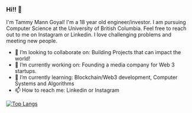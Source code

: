 ### Hi!! 👋

<!--
**tammymg1/tammymg1** is a ✨ _special_ ✨ repository because its `README.md` (this file) appears on your GitHub profile.

Here are some ideas to get you started:

- ⚡ Fun fact: ...
-->

I'm Tammy Mann Goyal! I'm a 18 year old engineer/investor. I am pursuing Computer Science at the University of British Columbia. Feel free to reach out to me on Instagram  or Linkedin. I love challenging problems and meeting new people.


- 👯 I’m looking to collaborate on: Building Projects that can impact the world!
- 🔭 I’m currently working on: Founding a media company for Web 3 startups.
- 🌱 I’m currently learning: Blockchain/Web3 development, Computer Systems and Algorithms
- 📫 How to reach me: Linkedin or Instagram


[![Top Langs](https://github-readme-stats.vercel.app/api/top-langs/?username=tammymg1&exclude_repo=ProjectColourTrees,AlgorithmsQueueStack,MemoizationAndProblems&layout=compact&hide=c++)](https://github.com/tammymg1/github-readme-stats)
